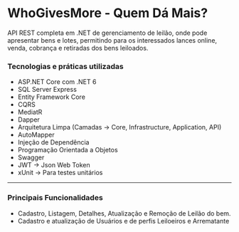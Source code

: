 # WhoGivesMore - Quem Dá Mais?
API REST completa em .NET de gerenciamento de leilão, onde pode apresentar bens e lotes, permitindo para os interessados lances online, venda, cobrança e retiradas dos bens leiloados.

### Tecnologias e práticas utilizadas
* ASP.NET Core com .NET 6
* SQL Server Express
* Entity Framework Core
* CQRS
* MediatR
* Dapper
* Arquitetura Limpa (Camadas -> Core, Infrastructure, Application, API)
* AutoMapper
* Injeção de Dependência
* Programação Orientada a Objetos
* Swagger
* JWT -> Json Web Token
* xUnit -> Para testes unitários

---
### Principais Funcionalidades
* Cadastro, Listagem, Detalhes, Atualização e Remoção de Leilão do bem.
* Cadastro e atualização de Usuários e de perfis Leiloeiros e Arrematante

